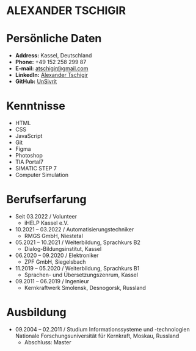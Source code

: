 # ALEXANDER TSCHIGIR

# Persönliche Daten

* **Address:** Kassel, Deutschland
* **Phone:** +49 152 258 299 87
* **E-mail:** [atschigir@gmail.com](atschigir@gmail.com)
* **LinkedIn:** [Alexander Tschigir](https://www.linkedin.com/in/alexander-tschigir/)
* **GitHub:** [UnSivrit](https://github.com/UnSivrit)

# Kenntnisse

* HTML
* CSS
* JavaScript
* Git
* Figma
* Photoshop
* TIA Portal7 
* SIMATIC STEP 7
* Computer Simulation

# Berufserfarung

* Seit 03.2022 / Volunteer
	* iHELP Kassel e.V.
* 10.2021 – 03.2022 / Automatisierungstechniker
	* RMGS GmbH, Niestetal
* 05.2021 – 10.2021 / Weiterbildung, Sprachkurs B2
	* Dialog-Bildungsinstitut, Kassel
* 06.2020 – 09.2020 / Elektroniker
	* ZPF GmbH, Siegelsbach
* 11.2019 – 05.2020 / Weiterbildung, Sprachkurs B1
	* Sprachen- und Übersetzungszenrum, Kassel
* 09.2011 – 06.2019 / Ingenieur
	* Kernkraftwerk Smolensk, Desnogorsk, Russland

# Ausbildung

* 09.2004 – 02.2011 / Studium Informationssysteme und -technologien
Nationale Forschungsuniversität für Kernkraft, Moskau, Russland
	* Abschluss: Master
  